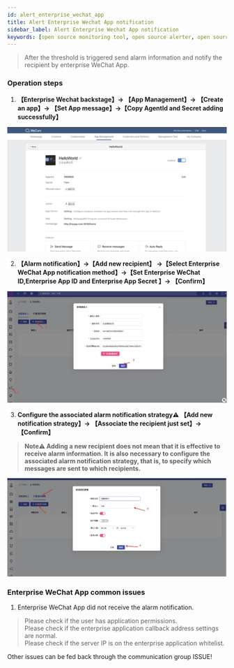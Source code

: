 ```yaml
---
id: alert_enterprise_wechat_app  
title: Alert Enterprise Wechat App notification      
sidebar_label: Alert Enterprise Wechat App notification      
keywords: [open source monitoring tool, open source alerter, open source Enterprise Wechat App notification]
---
```


> After the threshold is triggered send alarm information and notify the recipient by enterprise WeChat App.

### Operation steps

1. **【Enterprise Wechat backstage】-> 【App Management】-> 【Create an app】-> 【Set App message】->【Copy AgentId and Secret adding successfully】**

![email](/img/docs/help/alert-wechat-1.jpg)

2. **【Alarm notification】->【Add new recipient】 ->【Select Enterprise WeChat App notification method】->【Set Enterprise WeChat ID,Enterprise App ID and Enterprise App Secret 】-> 【Confirm】**

![email](/img/docs/help/alert-wechat-2.jpg)

3. **Configure the associated alarm notification strategy⚠️ 【Add new notification strategy】-> 【Associate the recipient just set】-> 【Confirm】**

> **Note⚠️ Adding a new recipient does not mean that it is effective to receive alarm information. It is also necessary to configure the associated alarm notification strategy, that is, to specify which messages are sent to which recipients.**

![email](/img/docs/help/alert-wechat-3.jpg)

### Enterprise WeChat App common issues

1. Enterprise WeChat App did not receive the alarm notification.

> Please check if the user has application permissions.  
> Please check if the enterprise application callback address settings are normal.  
> Please check if the server IP is on the enterprise application whitelist.

Other issues can be fed back through the communication group ISSUE!
